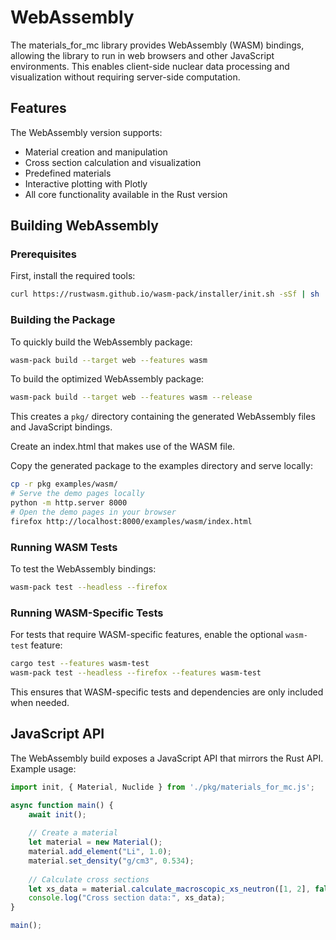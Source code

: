 # WebAssembly

The materials_for_mc library provides WebAssembly (WASM) bindings, allowing the library to run in web browsers and other JavaScript environments. This enables client-side nuclear data processing and visualization without requiring server-side computation.

## Features

The WebAssembly version supports:
- Material creation and manipulation
- Cross section calculation and visualization  
- Predefined materials
- Interactive plotting with Plotly
- All core functionality available in the Rust version

## Building WebAssembly

### Prerequisites

First, install the required tools:

```bash
curl https://rustwasm.github.io/wasm-pack/installer/init.sh -sSf | sh
```

### Building the Package

To quickly build the WebAssembly package:

```bash
wasm-pack build --target web --features wasm
```

To build the optimized WebAssembly package:
```bash
wasm-pack build --target web --features wasm --release
```

This creates a `pkg/` directory containing the generated WebAssembly files and JavaScript bindings.

Create an index.html that makes use of the WASM file.

Copy the generated package to the examples directory and serve locally:

```bash
cp -r pkg examples/wasm/
# Serve the demo pages locally
python -m http.server 8000
# Open the demo pages in your browser
firefox http://localhost:8000/examples/wasm/index.html
```

### Running WASM Tests

To test the WebAssembly bindings:

```bash
wasm-pack test --headless --firefox
```

### Running WASM-Specific Tests

For tests that require WASM-specific features, enable the optional `wasm-test` feature:

```bash
cargo test --features wasm-test
wasm-pack test --headless --firefox --features wasm-test
```

This ensures that WASM-specific tests and dependencies are only included when needed.


## JavaScript API

The WebAssembly build exposes a JavaScript API that mirrors the Rust API. Example usage:

```javascript
import init, { Material, Nuclide } from './pkg/materials_for_mc.js';

async function main() {
    await init();
    
    // Create a material
    let material = new Material();
    material.add_element("Li", 1.0);
    material.set_density("g/cm3", 0.534);
    
    // Calculate cross sections
    let xs_data = material.calculate_macroscopic_xs_neutron([1, 2], false);
    console.log("Cross section data:", xs_data);
}

main();
```
